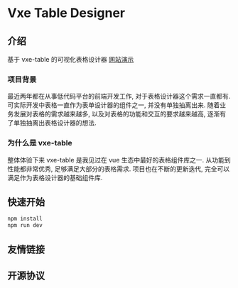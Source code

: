 # Vxe Table Designer

## 介绍

基于 vxe-table 的可视化表格设计器 [网站演示](https://table.linops.top)

### 项目背景

最近两年都在从事低代码平台的前端开发工作, 对于表格设计器这个需求一直都有. 可实际开发中表格一直作为表单设计器的组件之一,
并没有单独抽离出来. 随着业务发展对表格的需求越来越多, 以及对表格的功能和交互的要求越来越高, 逐渐有了单独抽离出表格设计器的想法.

### 为什么是 vxe-table

整体体验下来 vxe-table 是我见过在 vue 生态中最好的表格组件库之一. 从功能到性能都非常优秀, 足够满足大部分的表格需求.
项目也在不断的更新迭代, 完全可以满足作为表格设计器的基础组件库.

## 快速开始

```bash
npm install
npm run dev
```

## 友情链接

## 开源协议
